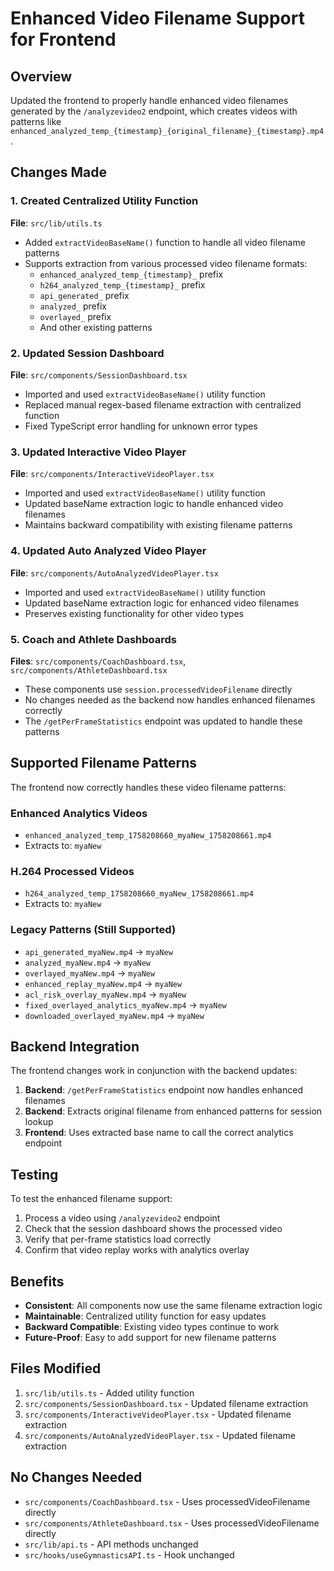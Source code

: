 # Enhanced Video Filename Support for Frontend

## Overview
Updated the frontend to properly handle enhanced video filenames generated by the `/analyzevideo2` endpoint, which creates videos with patterns like `enhanced_analyzed_temp_{timestamp}_{original_filename}_{timestamp}.mp4`.

## Changes Made

### 1. Created Centralized Utility Function
**File**: `src/lib/utils.ts`
- Added `extractVideoBaseName()` function to handle all video filename patterns
- Supports extraction from various processed video filename formats:
  - `enhanced_analyzed_temp_{timestamp}_` prefix
  - `h264_analyzed_temp_{timestamp}_` prefix
  - `api_generated_` prefix
  - `analyzed_` prefix
  - `overlayed_` prefix
  - And other existing patterns

### 2. Updated Session Dashboard
**File**: `src/components/SessionDashboard.tsx`
- Imported and used `extractVideoBaseName()` utility function
- Replaced manual regex-based filename extraction with centralized function
- Fixed TypeScript error handling for unknown error types

### 3. Updated Interactive Video Player
**File**: `src/components/InteractiveVideoPlayer.tsx`
- Imported and used `extractVideoBaseName()` utility function
- Updated baseName extraction logic to handle enhanced video filenames
- Maintains backward compatibility with existing filename patterns

### 4. Updated Auto Analyzed Video Player
**File**: `src/components/AutoAnalyzedVideoPlayer.tsx`
- Imported and used `extractVideoBaseName()` utility function
- Updated baseName extraction logic for enhanced video filenames
- Preserves existing functionality for other video types

### 5. Coach and Athlete Dashboards
**Files**: `src/components/CoachDashboard.tsx`, `src/components/AthleteDashboard.tsx`
- These components use `session.processedVideoFilename` directly
- No changes needed as the backend now handles enhanced filenames correctly
- The `/getPerFrameStatistics` endpoint was updated to handle these patterns

## Supported Filename Patterns

The frontend now correctly handles these video filename patterns:

### Enhanced Analytics Videos
- `enhanced_analyzed_temp_1758208660_myaNew_1758208661.mp4`
- Extracts to: `myaNew`

### H.264 Processed Videos
- `h264_analyzed_temp_1758208660_myaNew_1758208661.mp4`
- Extracts to: `myaNew`

### Legacy Patterns (Still Supported)
- `api_generated_myaNew.mp4` → `myaNew`
- `analyzed_myaNew.mp4` → `myaNew`
- `overlayed_myaNew.mp4` → `myaNew`
- `enhanced_replay_myaNew.mp4` → `myaNew`
- `acl_risk_overlay_myaNew.mp4` → `myaNew`
- `fixed_overlayed_analytics_myaNew.mp4` → `myaNew`
- `downloaded_overlayed_myaNew.mp4` → `myaNew`

## Backend Integration

The frontend changes work in conjunction with the backend updates:

1. **Backend**: `/getPerFrameStatistics` endpoint now handles enhanced filenames
2. **Backend**: Extracts original filename from enhanced patterns for session lookup
3. **Frontend**: Uses extracted base name to call the correct analytics endpoint

## Testing

To test the enhanced filename support:

1. Process a video using `/analyzevideo2` endpoint
2. Check that the session dashboard shows the processed video
3. Verify that per-frame statistics load correctly
4. Confirm that video replay works with analytics overlay

## Benefits

- **Consistent**: All components now use the same filename extraction logic
- **Maintainable**: Centralized utility function for easy updates
- **Backward Compatible**: Existing video types continue to work
- **Future-Proof**: Easy to add support for new filename patterns

## Files Modified

1. `src/lib/utils.ts` - Added utility function
2. `src/components/SessionDashboard.tsx` - Updated filename extraction
3. `src/components/InteractiveVideoPlayer.tsx` - Updated filename extraction
4. `src/components/AutoAnalyzedVideoPlayer.tsx` - Updated filename extraction

## No Changes Needed

- `src/components/CoachDashboard.tsx` - Uses processedVideoFilename directly
- `src/components/AthleteDashboard.tsx` - Uses processedVideoFilename directly
- `src/lib/api.ts` - API methods unchanged
- `src/hooks/useGymnasticsAPI.ts` - Hook unchanged








